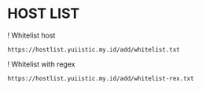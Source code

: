 # HOST LIST

! Whitelist host
```
https://hostlist.yuiistic.my.id/add/whitelist.txt
```

! Whitelist with regex
```
https://hostlist.yuiistic.my.id/add/whitelist-rex.txt
```
